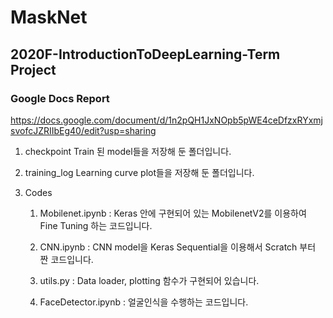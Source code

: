 # MaskNet
## 2020F-IntroductionToDeepLearning-Term Project

### Google Docs Report
https://docs.google.com/document/d/1n2pQH1JxNOpb5pWE4ceDfzxRYxmjsvofcJZRIIbEg40/edit?usp=sharing

1. checkpoint
Train 된 model들을 저장해 둔 폴더입니다.

1. training_log
Learning curve plot들을 저장해 둔 폴더입니다.

1. Codes
    1. Mobilenet.ipynb : Keras 안에 구현되어 있는 MobilenetV2를 이용하여 Fine Tuning 하는 코드입니다.

    1. CNN.ipynb : 
      CNN model을 Keras Sequential을 이용해서 Scratch 부터 짠 코드입니다.

    1. utils.py : 
      Data loader, plotting 함수가 구현되어 있습니다.

    1. FaceDetector.ipynb : 
      얼굴인식을 수행하는 코드입니다.
